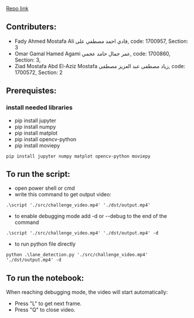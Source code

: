 [Repo link](https://github.com/agamyo168/Lane-Detection/)

## Contributers:

- Fady Ahmed Mostafa Ali فادي احمد مصطفي على, code: 1700957, Section: 3
- Omar Gamal Hamed Agami عمر جمال حامد عجمي, code: 1700860, Section: 3,
- Ziad Mostafa Abd El-Aziz Mostafa زياد مصطفى عبد العزيز مصطفى, code: 1700572, Section: 2

## Prerequistes:
### install needed libraries
- pip install jupyter
- pip install numpy
- pip install matplot
- pip install opencv-python
- pip install moviepy
```
pip install jupyter numpy matplot opencv-python moviepy
```

## To run the script:
- open power shell or cmd
- write this command to get output video:

```
.\script './src/challenge_video.mp4' './dst/output.mp4'
```

- to enable debugging mode add -d or --debug to the end of the command

```
.\script './src/challenge_video.mp4' './dst/output.mp4' -d
```

- to run python file directly

```
python .\lane_detection.py './src/challenge_video.mp4' './dst/output.mp4' -d
```

## To run the notebook:
When reaching debugging mode, the video will start automatically:
- Press "L" to get next frame.
- Press "Q" to close video.
    
    
